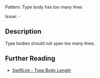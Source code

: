 Pattern: Type body has too many lines

Issue: -

## Description

Type bodies should not span too many lines.


## Further Reading

* [SwiftLint - Type Body Length](https://github.com/realm/SwiftLint/blob/master/Rules.md#type-body-length)